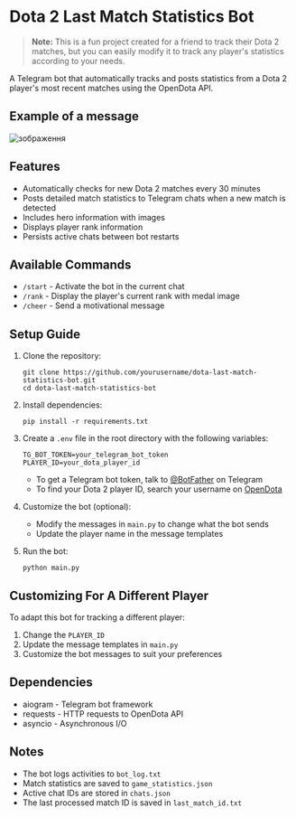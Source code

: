 # Dota 2 Last Match Statistics Bot

> **Note:** This is a fun project created for a friend to track their Dota 2 matches, but you can easily modify it to track any player's statistics according to your needs.

A Telegram bot that automatically tracks and posts statistics from a Dota 2 player's most recent matches using the OpenDota API.

## Example of a message
![зображення](https://github.com/user-attachments/assets/1aa2e1c8-7541-47f7-be32-bd908a15558d)

## Features

- Automatically checks for new Dota 2 matches every 30 minutes
- Posts detailed match statistics to Telegram chats when a new match is detected
- Includes hero information with images
- Displays player rank information
- Persists active chats between bot restarts

## Available Commands

- `/start` - Activate the bot in the current chat
- `/rank` - Display the player's current rank with medal image
- `/cheer` - Send a motivational message

## Setup Guide

1. Clone the repository:

   ```
   git clone https://github.com/yourusername/dota-last-match-statistics-bot.git
   cd dota-last-match-statistics-bot
   ```

2. Install dependencies:

   ```
   pip install -r requirements.txt
   ```

3. Create a `.env` file in the root directory with the following variables:

   ```
   TG_BOT_TOKEN=your_telegram_bot_token
   PLAYER_ID=your_dota_player_id
   ```

   - To get a Telegram bot token, talk to [@BotFather](https://t.me/BotFather) on Telegram
   - To find your Dota 2 player ID, search your username on [OpenDota](https://www.opendota.com/)

4. Customize the bot (optional):

   - Modify the messages in `main.py` to change what the bot sends
   - Update the player name in the message templates

5. Run the bot:
   ```
   python main.py
   ```

## Customizing For A Different Player

To adapt this bot for tracking a different player:

1. Change the `PLAYER_ID`
2. Update the message templates in `main.py`
3. Customize the bot messages to suit your preferences

## Dependencies

- aiogram - Telegram bot framework
- requests - HTTP requests to OpenDota API
- asyncio - Asynchronous I/O

## Notes

- The bot logs activities to `bot_log.txt`
- Match statistics are saved to `game_statistics.json`
- Active chat IDs are stored in `chats.json`
- The last processed match ID is saved in `last_match_id.txt`
